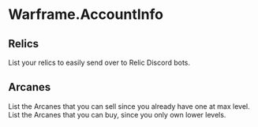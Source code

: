 # Warframe.AccountInfo
## Relics
List your relics to easily send over to Relic Discord bots.
## Arcanes
List the Arcanes that you can sell since you already have one at max level.
List the Arcanes that you can buy, since you only own lower levels.
